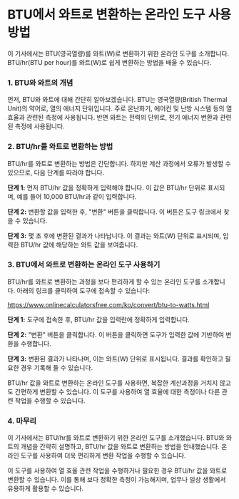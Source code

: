 BTU에서 와트로 변환하는 온라인 도구 사용 방법
===========================

이 기사에서는 BTU(영국열량)를 와트(W)로 변환하기 위한 온라인 도구를 소개합니다. BTU/hr(BTU per hour)를 와트(W)로 쉽게 변환하는 방법을 배울 수 있습니다.

### 1. BTU와 와트의 개념

먼저, BTU와 와트에 대해 간단히 알아보겠습니다. BTU는 영국열량(British Thermal Unit)의 약어로, 열의 에너지 단위입니다. 주로 온난화기, 에어컨 및 난방 시스템 등의 열 효율과 관련된 측정에 사용됩니다. 반면 와트는 전력의 단위로, 전기 에너지 변환과 관련된 측정에 사용됩니다.

### 2. BTU/hr를 와트로 변환하는 방법

BTU/hr를 와트로 변환하는 방법은 간단합니다. 하지만 계산 과정에서 오류가 발생할 수 있으므로, 다음 단계를 따라야 합니다.

**단계 1:** 먼저 BTU/hr 값을 정확하게 입력해야 합니다. 이 값은 BTU/hr 단위로 표시되며, 예를 들어 10,000 BTU/hr과 같이 입력합니다.

**단계 2:** 변환할 값을 입력한 후, "변환" 버튼을 클릭합니다. 이 버튼은 도구 링크에서 찾을 수 있습니다.

**단계 3:** 몇 초 후에 변환된 결과가 나타납니다. 이 결과는 와트(W) 단위로 표시되며, 입력한 BTU/hr 값에 해당하는 와트 값을 보여줍니다.

### 3. BTU에서 와트로 변환하는 온라인 도구 사용하기

BTU/hr를 와트로 변환하는 과정을 보다 편리하게 할 수 있는 온라인 도구를 소개합니다. 아래의 링크를 클릭하여 도구에 접속할 수 있습니다:

<https://www.onlinecalculatorsfree.com/ko/convert/btu-to-watts.html>

**단계 1:** 도구에 접속한 후, BTU/hr 값을 입력란에 정확하게 입력합니다.

**단계 2:** "변환" 버튼을 클릭합니다. 이 버튼을 클릭하면 도구가 입력한 값에 기반하여 변환을 수행합니다.

**단계 3:** 변환된 결과가 나타나며, 이는 와트(W) 단위로 표시됩니다. 결과를 확인하고 필요한 경우 기록해 둘 수 있습니다.

BTU/hr 값을 와트로 변환하는 온라인 도구를 사용하면, 복잡한 계산과정을 거치지 않고도 간편하게 변환할 수 있습니다. 이 도구를 사용하여 열 효율에 대한 측정이나 다른 관련 작업을 수행할 수 있습니다.

### 4. 마무리

이 기사에서는 BTU/hr를 와트로 변환하기 위한 온라인 도구를 소개했습니다. BTU와 와트의 개념을 간략히 설명하고, BTU/hr 값을 와트로 변환하는 방법을 안내했습니다. 온라인 도구를 사용하여 더욱 편리하게 변환 작업을 수행할 수 있습니다.

이 도구를 사용하여 열 효율 관련 작업을 수행하거나 필요한 경우 BTU/hr 값을 와트로 변환할 수 있습니다. 이를 통해 보다 정확한 측정이 가능해지며, 업무나 일상 생활에서 유용하게 활용할 수 있습니다.